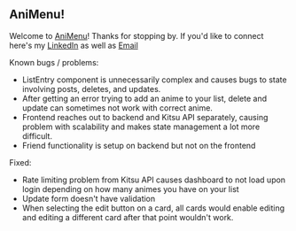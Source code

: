 ## AniMenu!

Welcome to [AniMenu](https://animenu.vercel.app/)! Thanks for stopping by. If you'd like to connect here's my [LinkedIn](https://www.linkedin.com/in/michaelquintdev/) as well as [Email](mailto:michaelquintdev@gmail.com)

Known bugs / problems:
 - ListEntry component is unnecessarily complex and causes bugs to state involving posts, deletes, and updates.
 - After getting an error trying to add an anime to your list, delete and update can sometimes not work with correct anime.
 - Frontend reaches out to backend and Kitsu API separately, causing problem with scalability and makes state management a lot more difficult. 
 - Friend functionality is setup on backend but not on the frontend


Fixed:
 - Rate limiting problem from Kitsu API causes dashboard to not load upon login depending on how many animes you have on your list
 - Update form doesn't have validation 
 - When selecting the edit button on a card, all cards would enable editing and editing a different card after that point wouldn't work.
